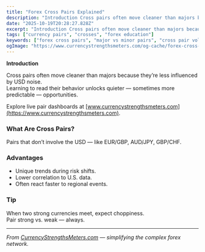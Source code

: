 ```yaml
---
title: "Forex Cross Pairs Explained"
description: "Introduction Cross pairs often move cleaner than majors because they’re less influenced by USD noise..."
date: "2025-10-19T20:28:27.828Z"
excerpt: "Introduction Cross pairs often move cleaner than majors because they’re less influenced by USD noise. Learning to read their behavior unlocks quieter — sometimes more predictable — opportunities. Explore live pair dashboards at [www.currencystrengthsmeters.com](https://www.currencystrengthsmeters.com). What Are Cross Pairs? Pairs that don’t involve the USD — like EUR/GBP, AUD/JPY, GBP/CHF. Advantages..."
tags: ["currency pairs", "crosses", "forex education"]
keywords: ["forex cross pairs", "major vs minor pairs", "cross pair volatility", "strength meter cross analysis", "currency relationships"]
ogImage: "https://www.currencystrengthsmeters.com/og-cache/forex-cross-pairs-explained.jpg"
---
```

**Introduction**

Cross pairs often move cleaner than majors because they’re less influenced by USD noise.  
Learning to read their behavior unlocks quieter — sometimes more predictable — opportunities.

Explore live pair dashboards at [www.currencystrengthsmeters.com](https://www.currencystrengthsmeters.com).

### What Are Cross Pairs?

Pairs that don’t involve the USD — like EUR/GBP, AUD/JPY, GBP/CHF.

### Advantages

- Unique trends during risk shifts.  
- Lower correlation to U.S. data.  
- Often react faster to regional events.

### Tip

When two strong currencies meet, expect choppiness.  
Pair strong vs. weak — always.

---

*From [CurrencyStrengthsMeters.com](https://www.currencystrengthsmeters.com) — simplifying the complex forex network.*
